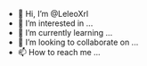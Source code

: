 - 👋 Hi, I’m @LeleoXrl
- 👀 I’m interested in ...
- 🌱 I’m currently learning ...
- 💞️ I’m looking to collaborate on ...
- 📫 How to reach me ...

<!---
LeleoXrl/LeleoXrl is a ✨ special ✨ repository because its `README.md` (this file) appears on your GitHub profile.
You can click the Preview link to take a look at your changes.
--->
